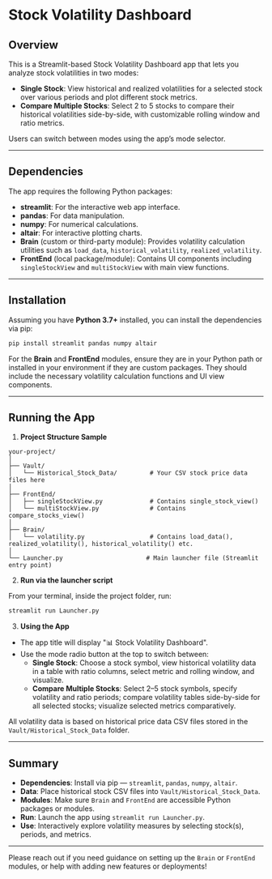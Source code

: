 # Stock Volatility Dashboard

## Overview

This is a Streamlit-based Stock Volatility Dashboard app that lets you analyze stock volatilities in two modes:

- **Single Stock**: View historical and realized volatilities for a selected stock over various periods and plot different stock metrics.
- **Compare Multiple Stocks**: Select 2 to 5 stocks to compare their historical volatilities side-by-side, with customizable rolling window and ratio metrics.

Users can switch between modes using the app’s mode selector.

---

## Dependencies

The app requires the following Python packages:

- **streamlit**: For the interactive web app interface.
- **pandas**: For data manipulation.
- **numpy**: For numerical calculations.
- **altair**: For interactive plotting charts.
- **Brain** (custom or third-party module): Provides volatility calculation utilities such as `load_data`, `historical_volatility`, `realized_volatility`.
- **FrontEnd** (local package/module): Contains UI components including `singleStockView` and `multiStockView` with main view functions.

---

## Installation

Assuming you have **Python 3.7+** installed, you can install the dependencies via pip:

```bash
pip install streamlit pandas numpy altair
```

For the **Brain** and **FrontEnd** modules, ensure they are in your Python path or installed in your environment if they are custom packages. They should include the necessary volatility calculation functions and UI view components.

---

## Running the App

1. **Project Structure Sample**

```
your-project/
│
├── Vault/
│   └── Historical_Stock_Data/         # Your CSV stock price data files here
│
├── FrontEnd/
│   ├── singleStockView.py             # Contains single_stock_view()
│   └── multiStockView.py              # Contains compare_stocks_view()
│
├── Brain/
│   └── volatility.py                  # Contains load_data(), realized_volatility(), historical_volatility() etc.
│
└── Launcher.py                       # Main launcher file (Streamlit entry point)
```

2. **Run via the launcher script**

From your terminal, inside the project folder, run:

```bash
streamlit run Launcher.py
```

3. **Using the App**

- The app title will display "📊 Stock Volatility Dashboard".
- Use the mode radio button at the top to switch between:
  - **Single Stock**: Choose a stock symbol, view historical volatility data in a table with ratio columns, select metric and rolling window, and visualize.
  - **Compare Multiple Stocks**: Select 2–5 stock symbols, specify volatility and ratio periods; compare volatility tables side-by-side for all selected stocks; visualize selected metrics comparatively.

All volatility data is based on historical price data CSV files stored in the `Vault/Historical_Stock_Data` folder.

---

## Summary

- **Dependencies**: Install via pip — `streamlit`, `pandas`, `numpy`, `altair`.
- **Data**: Place historical stock CSV files into `Vault/Historical_Stock_Data`.
- **Modules**: Make sure `Brain` and `FrontEnd` are accessible Python packages or modules.
- **Run**: Launch the app using `streamlit run Launcher.py`.
- **Use**: Interactively explore volatility measures by selecting stock(s), periods, and metrics.

---

Please reach out if you need guidance on setting up the `Brain` or `FrontEnd` modules, or help with adding new features or deployments!
